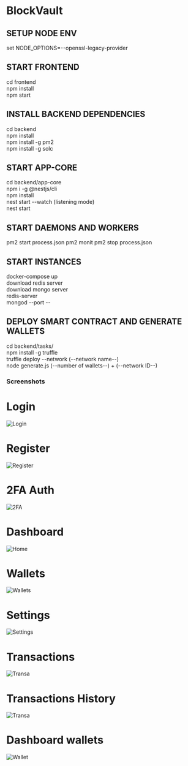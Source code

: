 # BlockVault

## SETUP NODE ENV 
set NODE_OPTIONS=--openssl-legacy-provider

## START FRONTEND
cd frontend  
npm install  
npm start  

## INSTALL BACKEND DEPENDENCIES
cd backend  
npm install  
npm install -g pm2  
npm install -g solc  

## START APP-CORE
cd backend/app-core  
npm i -g @nestjs/cli  
npm install  
nest start --watch (listening mode)  
nest start  

## START DAEMONS AND WORKERS
pm2 start process.json
pm2 monit 
pm2 stop process.json


## START INSTANCES 
docker-compose up  
download redis server  
download mongo server  
redis-server  
mongod --port --  


## DEPLOY SMART CONTRACT AND GENERATE WALLETS
cd backend/tasks/  
npm install -g truffle  
truffle deploy --network (--network name--)  
node generate.js (--number of wallets--) + (--network ID--)  



### Screenshots
# Login
![Login](frontend/src/assets/screenshots/Login.png)

# Register
![Register](frontend/src/assets/screenshots/Register.png)

# 2FA Auth
![2FA](frontend/src/assets/screenshots/2FA.png)

 # Dashboard
![Home](frontend/src/assets/screenshots/Home.png)


# Wallets
![Wallets](frontend/src/assets/screenshots/wallets.png)


# Settings
![Settings](frontend/src/assets/screenshots/Settings.png)

# Transactions
![Transa](frontend/src/assets/screenshots/trans.png)

# Transactions History
![Transa](frontend/src/assets/screenshots/history.png)

# Dashboard wallets
![Wallet](frontend/src/assets/screenshots/wallet.png)



